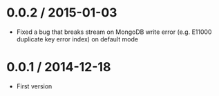 0.0.2 / 2015-01-03
==================

* Fixed a bug that breaks stream on MongoDB write error (e.g. E11000 duplicate key error index) on default mode

0.0.1 / 2014-12-18
==================

* First version